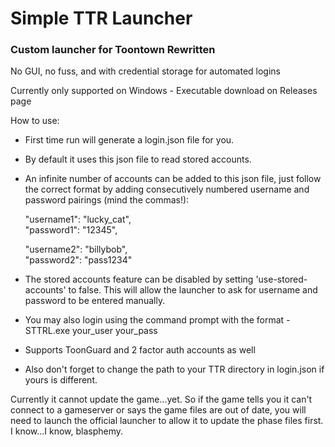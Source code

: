 # Simple TTR Launcher
### Custom launcher for Toontown Rewritten

No GUI, no fuss, and with credential storage for automated logins

Currently only supported on Windows - Executable download on Releases page

How to use:
- First time run will generate a login.json file for you.
- By default it uses this json file to read stored accounts.
- An infinite number of accounts can be added to this json file, just follow the correct format by adding consecutively numbered username and password pairings (mind the commas!):  

    "username1": "lucky_cat",  
    "password1": "12345",  
    
    "username2": "billybob",  
    "password2": "pass1234"  
- The stored accounts feature can be disabled by setting 'use-stored-accounts' to false. This will allow the launcher to ask for username and password to be entered manually.
- You may also login using the command prompt with the format - STTRL.exe your_user your_pass
- Supports ToonGuard and 2 factor auth accounts as well
- Also don't forget to change the path to your TTR directory in login.json if yours is different.

Currently it cannot update the game...yet. So if the game tells you it can't connect to a gameserver or says the 
game files are out of date, you will need to launch the official launcher to allow it to update the phase files first. I know...I know, blasphemy.

